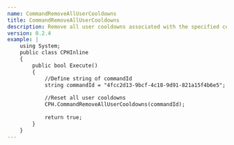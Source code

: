 ```yaml
---
name: CommandRemoveAllUserCooldowns
title: CommandRemoveAllUserCooldowns
description: Remove all user cooldowns associated with the specified command, by ID
version: 0.2.4
example: |
    using System;
    public class CPHInline
    {
        public bool Execute()
        {
            //Define string of commandId
            string commandId = "4fcc2d13-9bcf-4c18-9d91-821a15f4b6e5";
            
            //Reset all user cooldowns
            CPH.CommandRemoveAllUserCooldowns(commandId);
            
            return true;
        }
    }
---
```

